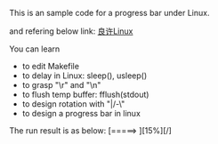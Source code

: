 This is an sample code for a progress bar under Linux.

and refering below link:
[良许Linux](https://mp.weixin.qq.com/s/nfuVxsirWRDZ_mDIMRWiAw)


You can learn 
- to edit Makefile
- to delay in Linux: sleep(), usleep()
- to grasp "\r" and "\n"
- to flush temp buffer: fflush(stdout)
- to design rotation with "|/-\\"
- to design a progress bar in linux

The run result is as below:
[=====>                                    ][15%][/]